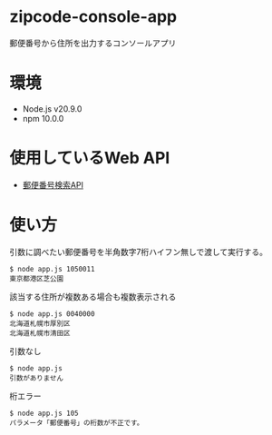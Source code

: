 # zipcode-console-app
郵便番号から住所を出力するコンソールアプリ

# 環境
- Node.js v20.9.0
- npm 10.0.0

# 使用しているWeb API
- [郵便番号検索API](https://zipcloud.ibsnet.co.jp/doc/api)

# 使い方
引数に調べたい郵便番号を半角数字7桁ハイフン無しで渡して実行する。

```
$ node app.js 1050011
東京都港区芝公園
```

該当する住所が複数ある場合も複数表示される
```
$ node app.js 0040000
北海道札幌市厚別区
北海道札幌市清田区
```

引数なし
```
$ node app.js
引数がありません
```

桁エラー
```
$ node app.js 105
パラメータ「郵便番号」の桁数が不正です。
```